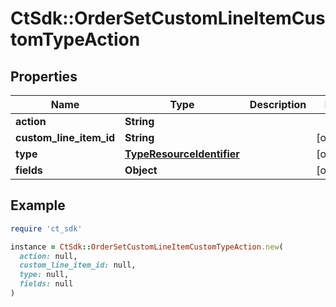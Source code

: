 # CtSdk::OrderSetCustomLineItemCustomTypeAction

## Properties

| Name | Type | Description | Notes |
| ---- | ---- | ----------- | ----- |
| **action** | **String** |  |  |
| **custom_line_item_id** | **String** |  | [optional] |
| **type** | [**TypeResourceIdentifier**](TypeResourceIdentifier.md) |  | [optional] |
| **fields** | **Object** |  | [optional] |

## Example

```ruby
require 'ct_sdk'

instance = CtSdk::OrderSetCustomLineItemCustomTypeAction.new(
  action: null,
  custom_line_item_id: null,
  type: null,
  fields: null
)
```


